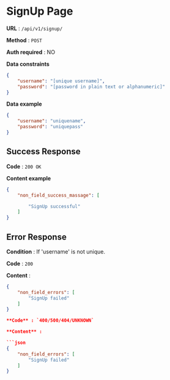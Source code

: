 # SignUp Page

**URL** : `/api/v1/signup/`

**Method** : `POST`

**Auth required** : NO

**Data constraints**

```json
{
    "username": "[unique username]",
    "password": "[password in plain text or alphanumeric]"
}
```

**Data example**

```json
{
    "username": "uniquename",
    "password": "uniquepass"
}
```

## Success Response

**Code** : `200 OK`

**Content example**

```json
{
    "non_field_success_massage": [

        "SignUp successful"
    ]
}
```

## Error Response

**Condition** : If 'username' is not unique.

**Code** : `200 `

**Content** :

```json
{
    "non_field_errors": [
        "SignUp failed"
    ]
}

**Code** : `400/500/404/UNKNOWN`

**Content** :

```json
{
    "non_field_errors": [
        "SignUp failed"
    ]
}
```

